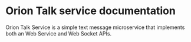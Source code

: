 # Orion Talk service documentation

Orion Talk Service is a simple text message microservice that implements both an Web Service and Web Socket APIs.
